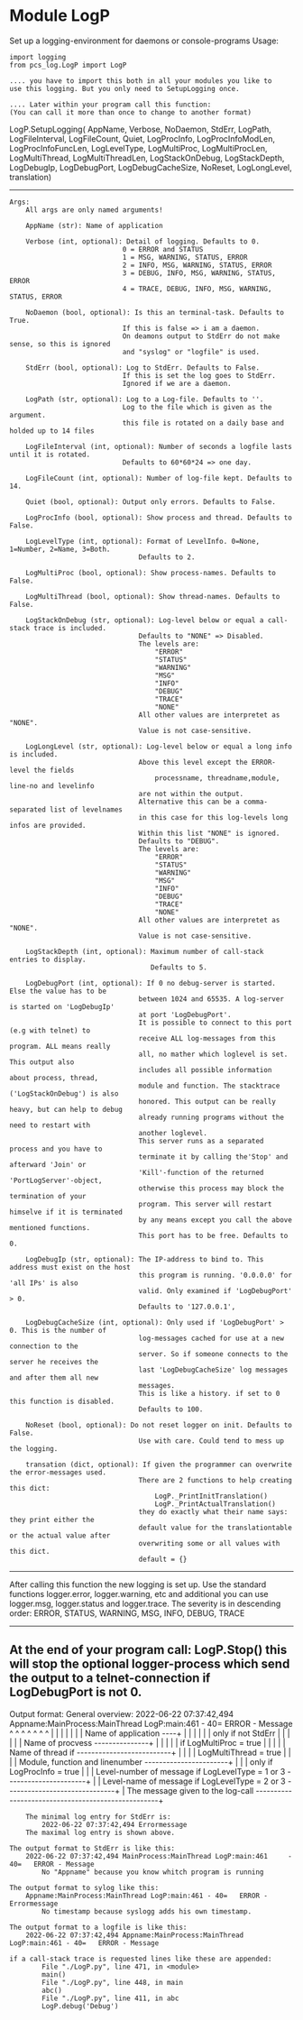 Module LogP
===========
Set up a logging-environment for daemons or console-programs
Usage:

    import logging
    from pcs_log.LogP import LogP

    .... you have to import this both in all your modules you like to
    use this logging. But you only need to SetupLogging once.

    .... Later within your program call this function:
    (You can call it more than once to change to another format)

LogP.SetupLogging(  AppName, Verbose, NoDaemon, StdErr, LogPath,
                    LogFileInterval, LogFileCount, Quiet,
                    LogProcInfo, LogProcInfoModLen,
                    LogProcInfoFuncLen, LogLevelType,
                    LogMultiProc, LogMultiProcLen,
                    LogMultiThread, LogMultiThreadLen,
                    LogStackOnDebug, LogStackDepth, LogDebugIp,
                    LogDebugPort, LogDebugCacheSize, NoReset,
                    LogLongLevel, translation)

--------------------------------------------------

    Args:
        All args are only named arguments!

        AppName (str): Name of application

        Verbose (int, optional): Detail of logging. Defaults to 0.
                                0 = ERROR and STATUS
                                1 = MSG, WARNING, STATUS, ERROR
                                2 = INFO, MSG, WARNING, STATUS, ERROR
                                3 = DEBUG, INFO, MSG, WARNING, STATUS, ERROR
                                4 = TRACE, DEBUG, INFO, MSG, WARNING, STATUS, ERROR

        NoDaemon (bool, optional): Is this an terminal-task. Defaults to True.
                                If this is false => i am a daemon.
                                On deamons output to StdErr do not make sense, so this is ignored
                                and "syslog" or "logfile" is used.

        StdErr (bool, optional): Log to StdErr. Defaults to False.
                                If this is set the log goes to StdErr.
                                Ignored if we are a daemon.

        LogPath (str, optional): Log to a Log-file. Defaults to ''.
                                Log to the file which is given as the argument.
                                this file is rotated on a daily base and holded up to 14 files

        LogFileInterval (int, optional): Number of seconds a logfile lasts until it is rotated.
                                Defaults to 60*60*24 => one day.

        LogFileCount (int, optional): Number of log-file kept. Defaults to 14.

        Quiet (bool, optional): Output only errors. Defaults to False.

        LogProcInfo (bool, optional): Show process and thread. Defaults to False.

        LogLevelType (int, optional): Format of LevelInfo. 0=None, 1=Number, 2=Name, 3=Both.
                                    Defaults to 2.

        LogMultiProc (bool, optional): Show process-names. Defaults to False.

        LogMultiThread (bool, optional): Show thread-names. Defaults to False.

        LogStackOnDebug (str, optional): Log-level below or equal a call-stack trace is included.
                                    Defaults to "NONE" => Disabled.
                                    The levels are:
                                        "ERROR"
                                        "STATUS"
                                        "WARNING"
                                        "MSG"
                                        "INFO"
                                        "DEBUG"
                                        "TRACE"
                                        "NONE"
                                    All other values are interpretet as "NONE".
                                    Value is not case-sensitive.

        LogLongLevel (str, optional): Log-level below or equal a long info is included.
                                    Above this level except the ERROR-level the fields
                                        processname, threadname,module, line-no and levelinfo
                                    are not within the output.
                                    Alternative this can be a comma-separated list of levelnames
                                    in this case for this log-levels long infos are provided.
                                    Within this list "NONE" is ignored.
                                    Defaults to "DEBUG".
                                    The levels are:
                                        "ERROR"
                                        "STATUS"
                                        "WARNING"
                                        "MSG"
                                        "INFO"
                                        "DEBUG"
                                        "TRACE"
                                        "NONE"
                                    All other values are interpretet as "NONE".
                                    Value is not case-sensitive.

        LogStackDepth (int, optional): Maximum number of call-stack entries to display.
                                       Defaults to 5.

        LogDebugPort (int, optional): If 0 no debug-server is started. Else the value has to be
                                    between 1024 and 65535. A log-server is started on 'LogDebugIp'
                                    at port 'LogDebugPort'.
                                    It is possible to connect to this port (e.g with telnet) to
                                    receive ALL log-messages from this program. ALL means really
                                    all, no mather which loglevel is set. This output also
                                    includes all possible information about process, thread,
                                    module and function. The stacktrace ('LogStackOnDebug') is also
                                    honored. This output can be really heavy, but can help to debug
                                    already running programs without the need to restart with
                                    another loglevel.
                                    This server runs as a separated process and you have to
                                    terminate it by calling the'Stop' and afterward 'Join' or
                                    'Kill'-function of the returned 'PortLogServer'-object,
                                    otherwise this process may block the termination of your
                                    program. This server will restart himselve if it is terminated
                                    by any means except you call the above mentioned functions.
                                    This port has to be free. Defaults to 0.

        LogDebugIp (str, optional): The IP-address to bind to. This address must exist on the host
                                    this program is running. '0.0.0.0' for 'all IPs' is also
                                    valid. Only examined if 'LogDebugPort' > 0.
                                    Defaults to '127.0.0.1',

        LogDebugCacheSize (int, optional): Only used if 'LogDebugPort' > 0. This is the number of
                                    log-messages cached for use at a new connection to the
                                    server. So if someone connects to the server he receives the
                                    last 'LogDebugCacheSize' log messages and after them all new
                                    messages.
                                    This is like a history. if set to 0 this function is disabled.
                                    Defaults to 100.

        NoReset (bool, optional): Do not reset logger on init. Defaults to False.
                                    Use with care. Could tend to mess up the logging.

        transation (dict, optional): If given the programmer can overwrite the error-messages used.
                                    There are 2 functions to help creating this dict:
                                        LogP._PrintInitTranslation()
                                        LogP._PrintActualTranslation()
                                    they do exactly what their name says: they print either the
                                    default value for the translationtable or the actual value after
                                    overwriting some or all values with this dict.
                                    default = {}

--------------------------------------------------

After calling this function the new logging is set up. Use the standard functions
    logger.error, logger.warning, etc and additional you can use logger.msg,
    logger.status and logger.trace.
The severity is in descending order:
  ERROR, STATUS, WARNING, MSG, INFO, DEBUG, TRACE

--------------------------------------------------

 At the end of your program call:
    LogP.Stop()
this will stop the optional logger-process which send the output to a telnet-connection
if LogDebugPort is not 0.
--------------------------------------------------

Output format:
    General overview:
        2022-06-22 07:37:42,494 Appname:MainProcess:MainThread LogP:main:461 - 40=   ERROR - Message
                                ^       ^           ^          ^               ^     ^       ^
                                |       |           |          |               |     |       |
        Name of application ----+       |           |          |               |     |       |
            only if not StdErr          |           |          |               |     |       |
        Name of procvess ---------------+           |          |               |     |       |
            if LogMultiProc = true                  |          |               |     |       |
        Name of thread if --------------------------+          |               |     |       |
            LogMultiThread = true                              |               |     |       |
        Module, function and linenumber -----------------------+               |     |       |
            only if LogProcInfo = true                                         |     |       |
        Level-number of message if LogLevelType = 1 or 3 ----------------------+     |       |
        Level-name of message if LogLevelType = 2 or 3 ------------------------------+       |
        The message given to the log-call ---------------------------------------------------+

        The minimal log entry for StdErr is:
            2022-06-22 07:37:42,494 Errormessage
        The maximal log entry is shown above.

    The output format to StdErr is like this:
        2022-06-22 07:37:42,494 MainProcess:MainThread LogP:main:461     - 40=   ERROR - Message
            No "Appname" because you know whitch program is running

    The output format to sylog like this:
        Appname:MainProcess:MainThread LogP:main:461 - 40=   ERROR - Errormessage
            No timestamp because syslogg adds his own timestamp.

    The output format to a logfile is like this:
        2022-06-22 07:37:42,494 Appname:MainProcess:MainThread LogP:main:461 - 40=   ERROR - Message

    if a call-stack trace is requested lines like these are appended:
            File "./LogP.py", line 471, in <module>
            main()
            File "./LogP.py", line 448, in main
            abc()
            File "./LogP.py", line 411, in abc
            LogP.debug('Debug')
